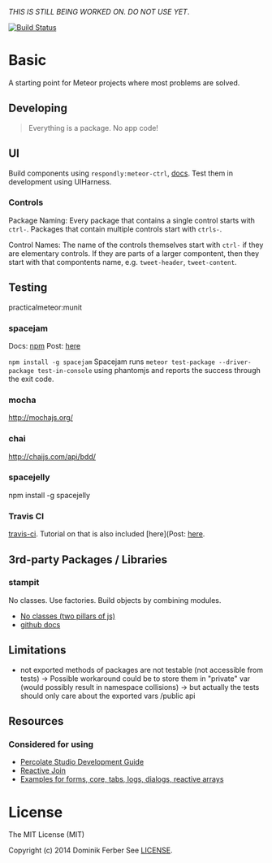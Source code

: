 *THIS IS STILL BEING WORKED ON. DO NOT USE YET*.

[![Build Status](https://travis-ci.org/dferber90/meteor-crux.svg?branch=master)](https://travis-ci.org/dferber90/meteor-crux)

# Basic
A starting point for Meteor projects where most problems are solved.

## Developing
> Everything is a package. No app code!


## UI
Build components using `respondly:meteor-ctrl`, [docs](https://github.com/Respondly/meteor-ctrl/blob/master/docs/ctrls.md).
Test them in development using UIHarness.

### Controls
Package Naming:
Every package that contains a single control starts with `ctrl-`.
Packages that contain multiple controls start with `ctrls-`.

Control Names:
The name of the controls themselves start with `ctrl-` if they are elementary controls. If they are parts of a larger compontent, then they start with that compontents name, e.g. `tweet-header`, `tweet-content`.


## Testing
practicalmeteor:munit

### spacejam
Docs: [npm](https://www.npmjs.com/package/spacejam)
Post: [here](http://practicalmeteor.com/testing-meteor-packages-command-line-travis-ci/#more-166)

`npm install -g spacejam`
Spacejam runs
`meteor test-package --driver-package test-in-console`
using phantomjs and reports the success through the exit code.

### mocha
http://mochajs.org/

### chai
http://chaijs.com/api/bdd/

### spacejelly
npm install -g spacejelly



### Travis CI
[travis-ci](http://travis-ci.org).
Tutorial on that is also included [here](Post: [here](http://practicalmeteor.com/testing-meteor-packages-command-line-travis-ci/#more-166).




## 3rd-party Packages / Libraries

### stampit
No classes. Use factories. Build objects by combining modules.
* [No classes (two pillars of js)](https://medium.com/javascript-scene/the-two-pillars-of-javascript-ee6f3281e7f3)
* [github docs](https://github.com/ericelliott/stampit)




## Limitations
* not exported methods of packages are not testable (not accessible from tests)
	-> Possible workaround could be to store them in "private" var (would possibly result in namespace collisions)
	-> but actually the tests should only care about the exported vars /public api

## Resources


### Considered for using
* [Percolate Studio Development Guide](https://github.com/percolatestudio/development-guide/wiki)
* [Reactive Join](https://github.com/englue/meteor-publish-composite)
* [Examples for forms, core, tabs, logs, dialogs, reactive arrays](https://github.com/meteortemplates)



# License
The MIT License (MIT)

Copyright (c) 2014 Dominik Ferber
See [LICENSE](LICENSE).